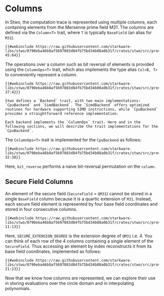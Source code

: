 # Columns

In Stwo, the computation trace is represented using multiple columns, each containing elements from the Mersenne prime field $\mathsf{M31}$. The columns are defined via the `Column<T>` trait, where `T` is typically `BaseField` (an alias for `M31`).

```rust,no_run,noplayground
{{#webinclude https://raw.githubusercontent.com/starkware-libs/stwo/0790eba46b8af5697083d84fb75bd34b08a0b31f/crates/stwo/src/prover/backend/mod.rs 45:64}}
```

The operations over a column such as bit reversal of elements is provided using the `ColumnOps<T>` trait, which also implements the type alias `Col<B, T>` to conveniently represent a column.

```rust,no_run,noplayground
{{#webinclude https://raw.githubusercontent.com/starkware-libs/stwo/0790eba46b8af5697083d84fb75bd34b08a0b31f/crates/stwo/src/prover/backend/mod.rs 37:42}}
```

```admonish
Stwo defines a `Backend` trait, with two main implementations: `CpuBackend` and `SimdBackend`. The `SimdBackend` offers optimized routines for hardware supporting SIMD instructions, while `CpuBackend` provides a straightforward reference implementation.

Each backend implements the `ColumnOps` trait. Here and in the following sections, we will describe the trait implementations for the `CpuBackend`.
```

The `ColumnOps<T>` trait is implemented for the `CpuBackend` as follows:
```rust,no_run,noplayground
{{#webinclude https://raw.githubusercontent.com/starkware-libs/stwo/0790eba46b8af5697083d84fb75bd34b08a0b31f/crates/stwo/src/prover/backend/cpu/mod.rs 32:38}}
```
Here, `bit_reverse` performs a naive bit-reversal permutation on the `column`.

## Secure Field Columns

An element of the secure field (`SecureField` = `QM31`) cannot be stored in a single `BaseField` column because it is a quartic extension of `M31`. Instead, each secure field element is represented by four base field coordinates and stored in four consecutive columns.

```rust,no_run,noplayground
{{#webinclude https://raw.githubusercontent.com/starkware-libs/stwo/0790eba46b8af5697083d84fb75bd34b08a0b31f/crates/stwo/src/prover/secure_column.rs 11:13}}
```

Here, `SECURE_EXTENSION_DEGREE` is the extension degree of `QM31` i.e. 4. You can think of each row of the 4 columns containing a single element of the `SecureField`. Thus accessing an element by index reconstructs it from its base field coordinates, implemented as follows:

```rust,no_run,noplayground
{{#webinclude https://raw.githubusercontent.com/starkware-libs/stwo/0790eba46b8af5697083d84fb75bd34b08a0b31f/crates/stwo/src/prover/secure_column.rs 21:23}}
```

Now that we know how columns are represented, we can explore their use in storing evaluations over the circle domain and in interpolating polynomials.
